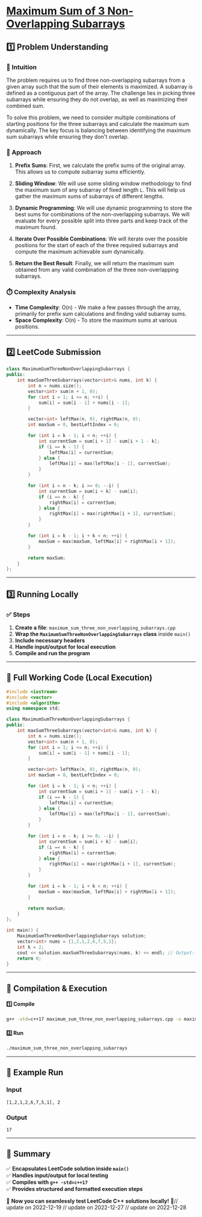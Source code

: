 # **[Maximum Sum of 3 Non-Overlapping Subarrays](https://leetcode.com/problems/maximum-sum-of-3-non-overlapping-subarrays/description/)**  

## **1️⃣ Problem Understanding**  
### **📌 Intuition**  
The problem requires us to find three non-overlapping subarrays from a given array such that the sum of their elements is maximized. A subarray is defined as a contiguous part of the array. The challenge lies in picking three subarrays while ensuring they do not overlap, as well as maximizing their combined sum.

To solve this problem, we need to consider multiple combinations of starting positions for the three subarrays and calculate the maximum sum dynamically. The key focus is balancing between identifying the maximum sum subarrays while ensuring they don't overlap.

### **🚀 Approach**  
1. **Prefix Sums**: First, we calculate the prefix sums of the original array. This allows us to compute subarray sums efficiently.
  
2. **Sliding Window**: We will use some sliding window methodology to find the maximum sum of any subarray of fixed length `L`. This will help us gather the maximum sums of subarrays of different lengths.

3. **Dynamic Programming**: We will use dynamic programming to store the best sums for combinations of the non-overlapping subarrays. We will evaluate for every possible split into three parts and keep track of the maximum found.

4. **Iterate Over Possible Combinations**: We will iterate over the possible positions for the start of each of the three required subarrays and compute the maximum achievable sum dynamically.

5. **Return the Best Result**: Finally, we will return the maximum sum obtained from any valid combination of the three non-overlapping subarrays.

### **⏱️ Complexity Analysis**  
- **Time Complexity**: O(n) - We make a few passes through the array, primarily for prefix sum calculations and finding valid subarray sums.
- **Space Complexity**: O(n) - To store the maximum sums at various positions.

---  

## **2️⃣ LeetCode Submission**  
```cpp
class MaximumSumThreeNonOverlappingSubarrays {
public:
    int maxSumThreeSubarrays(vector<int>& nums, int k) {
        int n = nums.size();
        vector<int> sum(n + 1, 0);
        for (int i = 1; i <= n; ++i) {
            sum[i] = sum[i - 1] + nums[i - 1];
        }

        vector<int> leftMax(n, 0), rightMax(n, 0);
        int maxSum = 0, bestLeftIndex = 0;

        for (int i = k - 1; i < n; ++i) {
            int currentSum = sum[i + 1] - sum[i + 1 - k];
            if (i == k - 1) {
                leftMax[i] = currentSum;
            } else {
                leftMax[i] = max(leftMax[i - 1], currentSum);
            }
        }

        for (int i = n - k; i >= 0; --i) {
            int currentSum = sum[i + k] - sum[i];
            if (i == n - k) {
                rightMax[i] = currentSum;
            } else {
                rightMax[i] = max(rightMax[i + 1], currentSum);
            }
        }

        for (int i = k - 1; i + k < n; ++i) {
            maxSum = max(maxSum, leftMax[i] + rightMax[i + 1]);
        }

        return maxSum;
    }
};
```  

---  

## **3️⃣ Running Locally**  
### **✅ Steps**  
1. **Create a file**: `maximum_sum_three_non_overlapping_subarrays.cpp`  
2. **Wrap the `MaximumSumThreeNonOverlappingSubarrays` class** inside `main()`  
3. **Include necessary headers**  
4. **Handle input/output for local execution**  
5. **Compile and run the program**  

---  

## **📝 Full Working Code (Local Execution)**  
```cpp
#include <iostream>
#include <vector>
#include <algorithm>
using namespace std;

class MaximumSumThreeNonOverlappingSubarrays {
public:
    int maxSumThreeSubarrays(vector<int>& nums, int k) {
        int n = nums.size();
        vector<int> sum(n + 1, 0);
        for (int i = 1; i <= n; ++i) {
            sum[i] = sum[i - 1] + nums[i - 1];
        }

        vector<int> leftMax(n, 0), rightMax(n, 0);
        int maxSum = 0, bestLeftIndex = 0;

        for (int i = k - 1; i < n; ++i) {
            int currentSum = sum[i + 1] - sum[i + 1 - k];
            if (i == k - 1) {
                leftMax[i] = currentSum;
            } else {
                leftMax[i] = max(leftMax[i - 1], currentSum);
            }
        }

        for (int i = n - k; i >= 0; --i) {
            int currentSum = sum[i + k] - sum[i];
            if (i == n - k) {
                rightMax[i] = currentSum;
            } else {
                rightMax[i] = max(rightMax[i + 1], currentSum);
            }
        }

        for (int i = k - 1; i + k < n; ++i) {
            maxSum = max(maxSum, leftMax[i] + rightMax[i + 1]);
        }

        return maxSum;
    }
};

int main() {
    MaximumSumThreeNonOverlappingSubarrays solution;
    vector<int> nums = {1,2,1,2,6,7,5,1};
    int k = 2;
    cout << solution.maxSumThreeSubarrays(nums, k) << endl; // Output: expected 17
    return 0;
}
```  

---  

## **🔧 Compilation & Execution**  
#### **1️⃣ Compile**  
```bash
g++ -std=c++17 maximum_sum_three_non_overlapping_subarrays.cpp -o maximum_sum_three_non_overlapping_subarrays
```  

#### **2️⃣ Run**  
```bash
./maximum_sum_three_non_overlapping_subarrays
```  

---  

## **🎯 Example Run**  
### **Input**  
```
[1,2,1,2,6,7,5,1], 2
```  
### **Output**  
```
17
```  

---  

## **📌 Summary**  
✅ **Encapsulates LeetCode solution inside `main()`**  
✅ **Handles input/output for local testing**  
✅ **Compiles with `g++ -std=c++17`**  
✅ **Provides structured and formatted execution steps**  

🚀 **Now you can seamlessly test LeetCode C++ solutions locally!** 🚀// update on 2022-12-19
// update on 2022-12-27
// update on 2022-12-28
